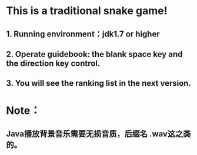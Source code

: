 # This is a traditional snake game!

## 1. Running environment：jdk1.7 or higher

## 2. Operate guidebook: the blank space key and the direction key control.

## 3. You will see the ranking list in the next version.


# Note：

## Java播放背景音乐需要无损音质，后缀名 .wav这之类的。
